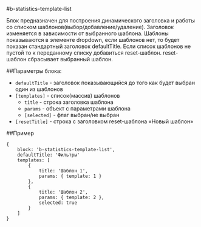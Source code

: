#b-statistics-template-list

Блок предназначен для построения динамического заголовка и работы со списком шаблонов(выбор/добавление/удаление).
Заголовок изменяется в зависимости от выбранного шаблона.
Шаблоны показываются в элементе dropdown, если шаблонов нет, то будет показан стандартный заголовок defaultTitle.
Если список шаблонов не пустой то к переданному списку добавиться reset-шаблон.
reset-шаблон сбрасывает выбранный шаблон.

##Параметры блока:

* `defaultTitle` - заголовок показывающийся до того как будет выбран один из шаблонов
* `[templates]` - список(массив) шаблонов
    * `title` - строка заголовка шаблона
    * `params` - объект с параметрами шаблона
    * `[selected]` - флаг выбран/не выбран
* `[resetTitle]` - строка c заголовком reset-шаблона «Новый шаблон»

##Пример

    {
        block: 'b-statistics-template-list',
        defaultTitle: 'Фильтры'
        templates: [
            {
                title: 'Шаблон 1',
                params: { template: 1 }
            },
            {
                title: 'Шаблон 2',
                params: { template: 2 },
                selected: true
            }
        ]
    }
